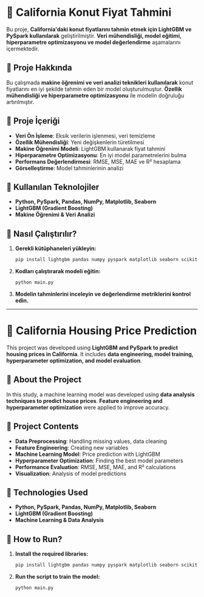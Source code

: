 # 📌 California Konut Fiyat Tahmini

Bu proje, **California'daki konut fiyatlarını tahmin etmek için LightGBM ve PySpark kullanılarak** geliştirilmiştir. **Veri mühendisliği, model eğitimi, hiperparametre optimizasyonu ve model değerlendirme** aşamalarını içermektedir.

## 🚀 Proje Hakkında
Bu çalışmada **makine öğrenimi ve veri analizi teknikleri kullanılarak** konut fiyatlarını en iyi şekilde tahmin eden bir model oluşturulmuştur. **Özellik mühendisliği ve hiperparametre optimizasyonu** ile modelin doğruluğu artırılmıştır.

## 📂 Proje İçeriği
- **Veri Ön İşleme**: Eksik verilerin işlenmesi, veri temizleme
- **Özellik Mühendisliği**: Yeni değişkenlerin türetilmesi
- **Makine Öğrenimi Modeli**: LightGBM kullanarak fiyat tahmini
- **Hiperparametre Optimizasyonu**: En iyi model parametrelerini bulma
- **Performans Değerlendirmesi**: RMSE, MSE, MAE ve R² hesaplama
- **Görselleştirme**: Model tahminlerinin analizi

## 🔧 Kullanılan Teknolojiler
- **Python, PySpark, Pandas, NumPy, Matplotlib, Seaborn**
- **LightGBM (Gradient Boosting)**
- **Makine Öğrenimi & Veri Analizi**

## 📌 Nasıl Çalıştırılır?
1. **Gerekli kütüphaneleri yükleyin:**
   ```bash
   pip install lightgbm pandas numpy pyspark matplotlib seaborn scikit-learn
   ```
2. **Kodları çalıştırarak modeli eğitin:**
   ```python
   python main.py
   ```
3. **Modelin tahminlerini inceleyin ve değerlendirme metriklerini kontrol edin.**

---

# 📌 California Housing Price Prediction

This project was developed using **LightGBM and PySpark to predict housing prices in California**. It includes **data engineering, model training, hyperparameter optimization, and model evaluation**.

## 🚀 About the Project
In this study, a machine learning model was developed using **data analysis techniques to predict house prices**. **Feature engineering and hyperparameter optimization** were applied to improve accuracy.

## 📂 Project Contents
- **Data Preprocessing**: Handling missing values, data cleaning
- **Feature Engineering**: Creating new variables
- **Machine Learning Model**: Price prediction with LightGBM
- **Hyperparameter Optimization**: Finding the best model parameters
- **Performance Evaluation**: RMSE, MSE, MAE, and R² calculations
- **Visualization**: Analysis of model predictions

## 🔧 Technologies Used
- **Python, PySpark, Pandas, NumPy, Matplotlib, Seaborn**
- **LightGBM (Gradient Boosting)**
- **Machine Learning & Data Analysis**

## 📌 How to Run?
1. **Install the required libraries:**
   ```bash
   pip install lightgbm pandas numpy pyspark matplotlib seaborn scikit-learn
   ```
2. **Run the script to train the model:**
   ```python
   python main.py
   ```
